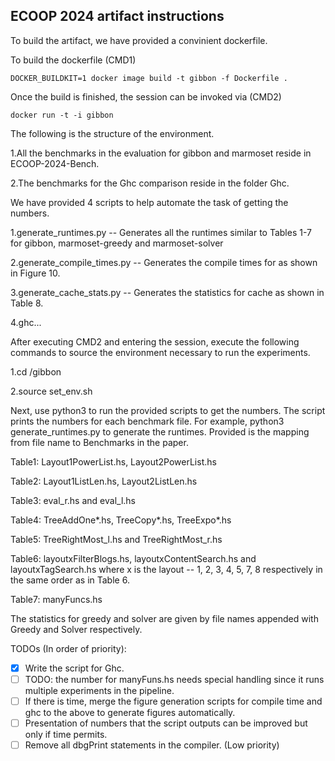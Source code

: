 ## ECOOP 2024 artifact instructions 

To build the artifact, we have provided a convinient dockerfile.

To build the dockerfile (CMD1)


```
DOCKER_BUILDKIT=1 docker image build -t gibbon -f Dockerfile .
```

Once the build is finished, the session can be invoked via (CMD2)

```
docker run -t -i gibbon
```

The following is the structure of the environment. 

1.All the benchmarks in the evaluation for gibbon and marmoset reside in ECOOP-2024-Bench.

2.The benchmarks for the Ghc comparison reside in the folder Ghc. 


We have provided 4 scripts to help automate the task of getting the numbers. 

1.generate_runtimes.py        -- Generates all the runtimes similar to Tables 1-7 for gibbon, marmoset-greedy and marmoset-solver

2.generate_compile_times.py   -- Generates the compile times for as shown in Figure 10.

3.generate_cache_stats.py     -- Generates the statistics for cache as shown in Table 8.

4.ghc...

After executing CMD2 and entering the session, execute the following commands to source the environment necessary to run the experiments. 

1.cd /gibbon 

2.source set_env.sh 


Next, use python3 to run the provided scripts to get the numbers. 
The script prints the numbers for each benchmark file. 
For example, python3 generate_runtimes.py to generate the runtimes.
Provided is the mapping from file name to Benchmarks in the paper.


Table1: Layout1PowerList.hs, Layout2PowerList.hs 

Table2: Layout1ListLen.hs, Layout2ListLen.hs 

Table3: eval_r.hs and eval_l.hs 

Table4: TreeAddOne*.hs, TreeCopy*.hs, TreeExpo*.hs 

Table5: TreeRightMost_l.hs and TreeRightMost_r.hs 

Table6: layoutxFilterBlogs.hs, layoutxContentSearch.hs and layoutxTagSearch.hs where x is the layout -- 1, 2, 3, 4, 5, 7, 8 respectively in the same order as in Table 6.

Table7: manyFuncs.hs 

The statistics for greedy and solver are given by file names appended with Greedy and Solver respectively.

TODOs (In order of priority): 

- [x] Write the script for Ghc.
- [ ] TODO: the number for manyFuns.hs needs special handling since it runs multiple experiments in the pipeline. 
- [ ] If there is time, merge the figure generation scripts for compile time and ghc to the above to generate figures automatically.
- [ ] Presentation of numbers that the script outputs can be improved but only if time permits.
- [ ] Remove all dbgPrint statements in the compiler. (Low priority)
